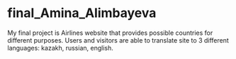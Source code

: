 # final_Amina_Alimbayeva
My final project is Airlines website that provides possible countries for different purposes. Users and visitors are able to translate site to 3 different languages: kazakh, russian, english.

